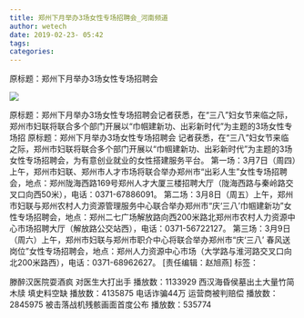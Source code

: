 ```yaml
---
title: 郑州下月举办3场女性专场招聘会_河南频道
author: wetech
date: 2019-02-23- 05:42
tags: 
categories: 
---
```

原标题：郑州下月举办3场女性专场招聘会
<!-- more -->
                
<img align="center" border="0" src="http://p2.ifengimg.com/a/2016/0810/204c433878d5cf9size1_w16_h16.png" />
                
            
原标题：郑州下月举办3场女性专场招聘会记者获悉，在“三八”妇女节来临之际，郑州市妇联将联合多个部门开展以“巾帼建新功、出彩新时代”为主题的3场女性专场招
原标题：郑州下月举办3场女性专场招聘会
记者获悉，在“三八”妇女节来临之际，郑州市妇联将联合多个部门开展以“巾帼建新功、出彩新时代”为主题的3场女性专场招聘会，为有意创业就业的女性搭建服务平台。
第一场：3月7日（周四）上午，郑州市妇联、郑州市人才市场将联合举办郑州市“出彩人生”女性专场招聘会，地点：郑州陇海西路169号郑州人才大厦三楼招聘大厅（陇海西路与秦岭路交叉口向西50米），电话：0371-67886091。
第二场：3月8日（周五）上午，郑州市妇联与郑州农村人力资源管理服务中心联合举办郑州市“庆‘三八’巾帼建新功”女性专场招聘会，地点：郑州二七广场解放路向西200米路北郑州市农村人力资源中心市场招聘大厅（解放路公交站西），电话：0371-56722127。
第三场：3月9日（周六）上午，郑州市妇联与郑州市职介中心将联合举办郑州市“庆‘三八’ 春风送岗位”女性专场招聘会，地点：郑州人力资源中心市场（大学路与淮河路交叉口向北200米路西），电话：0371-68962627。
[责任编辑：赵旭燕]
标签：
 
             
滕醉汉医院耍酒疯 对医生大打出手
播放数：1133929
西汉海昏侯墓出土大量竹简木牍 填史料空缺
播放数：4135875
电话诈骗44万 运营商被判赔偿
播放数：2845975
被击落战机残骸画面首度公布
播放数：535774

